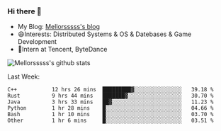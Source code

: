 ### Hi there 👋

- My Blog: [Mellorsssss's blog](https://mellorsssss.com/)
- 😄Interests: Distributed Systems & OS & Datebases & Game Development
- 🤔Intern at Tencent, ByteDance


![Mellorsssss's github stats](https://github-readme-stats.vercel.app/api?username=Mellorsssss&show_icons=true&theme=radical)

<!-- ![Top Langs](https://github-readme-stats.vercel.app/api/top-langs/?username=anuraghazra&hide=javascript,html,typescript,css,glsl) -->

<!--
**Mellorsssss/Mellorsssss** is a ✨ _special_ ✨ repository because its `README.md` (this file) appears on your GitHub profile.

Here are some ideas to get you started:

- 🔭 I’m currently working on ...
- 🌱 I’m currently learning ...
- 👯 I’m looking to collaborate on ...
- 🤔 I’m looking for help with ...
- 💬 Ask me about ...
- 📫 How to reach me: ...
- 😄 Pronouns: ...
- ⚡ Fun fact: ...
-->

Last Week:
<!--START_SECTION:waka-->

```text
C++           12 hrs 26 mins  █████████▓░░░░░░░░░░░░░░░   39.18 %
Rust          9 hrs 44 mins   ███████▓░░░░░░░░░░░░░░░░░   30.70 %
Java          3 hrs 33 mins   ██▓░░░░░░░░░░░░░░░░░░░░░░   11.23 %
Python        1 hr 28 mins    █░░░░░░░░░░░░░░░░░░░░░░░░   04.66 %
Bash          1 hr 10 mins    █░░░░░░░░░░░░░░░░░░░░░░░░   03.70 %
Other         1 hr 6 mins     █░░░░░░░░░░░░░░░░░░░░░░░░   03.51 %
```

<!--END_SECTION:waka-->
